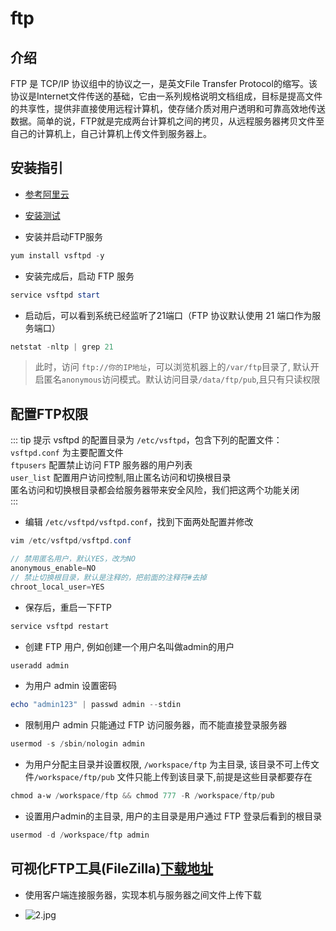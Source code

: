 # ftp

## 介绍

FTP 是 TCP/IP 协议组中的协议之一，是英文File Transfer Protocol的缩写。该协议是Internet文件传送的基础，它由一系列规格说明文档组成，目标是提高文件的共享性，提供非直接使用远程计算机，使存储介质对用户透明和可靠高效地传送数据。简单的说，FTP就是完成两台计算机之间的拷贝，从远程服务器拷贝文件至自己的计算机上，自己计算机上传文件到服务器上。

## 安装指引

- [参考阿里云](https://yq.aliyun.com/articles/708809?spm=a2c4e.11153940.0.0.44361837SlIMUI)

- [安装测试](https://cloud.tencent.com/developer/labs/gallery?category=env_build)

- 安装并启动FTP服务

```powershell
yum install vsftpd -y
```

- 安装完成后，启动 FTP 服务

```powershell
service vsftpd start
```

- 启动后，可以看到系统已经监听了21端口（FTP 协议默认使用 21 端口作为服务端口）

```powershell
netstat -nltp | grep 21
```

> 此时，访问 `ftp://你的IP地址`，可以浏览机器上的`/var/ftp`目录了, 默认开启匿名`anonymous`访问模式。默认访问目录`/data/ftp/pub`,且只有只读权限

## 配置FTP权限

::: tip 提示
vsftpd 的配置目录为 `/etc/vsftpd`，包含下列的配置文件：  
`vsftpd.conf` 为主要配置文件  
`ftpusers` 配置禁止访问 FTP 服务器的用户列表  
`user_list` 配置用户访问控制,阻止匿名访问和切换根目录  
匿名访问和切换根目录都会给服务器带来安全风险，我们把这两个功能关闭  
:::

- 编辑 `/etc/vsftpd/vsftpd.conf`，找到下面两处配置并修改

```powershell
vim /etc/vsftpd/vsftpd.conf
```

```js
// 禁用匿名用户，默认YES，改为NO
anonymous_enable=NO
// 禁止切换根目录，默认是注释的，把前面的注释符#去掉
chroot_local_user=YES
```

- 保存后，重启一下FTP

```powershell
service vsftpd restart
```

- 创建 FTP 用户, 例如创建一个用户名叫做admin的用户

```powershell
useradd admin
```

- 为用户 admin 设置密码

```powershell
echo "admin123" | passwd admin --stdin
```

- 限制用户 admin 只能通过 FTP 访问服务器，而不能直接登录服务器

```powershell
usermod -s /sbin/nologin admin
```

- 为用户分配主目录并设置权限, `/workspace/ftp` 为主目录, 该目录不可上传文件`/workspace/ftp/pub` 文件只能上传到该目录下,前提是这些目录都要存在

```powershell
chmod a-w /workspace/ftp && chmod 777 -R /workspace/ftp/pub
```

- 设置用户admin的主目录, 用户的主目录是用户通过 FTP 登录后看到的根目录

```powershell
usermod -d /workspace/ftp admin
```

## 可视化FTP工具(FileZilla)[下载地址](https://www.filezilla.cn/download/client)

- 使用客户端连接服务器，实现本机与服务器之间文件上传下载

- ![2.jpg](~$img/PE/2.jpg)
